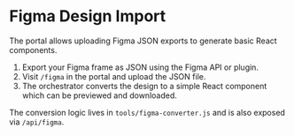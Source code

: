 # Figma Design Import

The portal allows uploading Figma JSON exports to generate basic React components.

1. Export your Figma frame as JSON using the Figma API or plugin.
2. Visit `/figma` in the portal and upload the JSON file.
3. The orchestrator converts the design to a simple React component which can be previewed and downloaded.

The conversion logic lives in `tools/figma-converter.js` and is also exposed via `/api/figma`.
